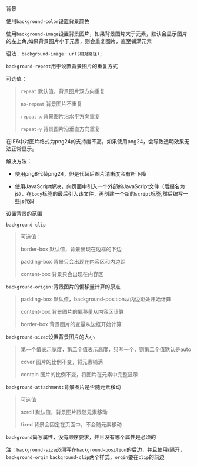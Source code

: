 背景

使用`background-color`设置背景颜色

使用`background-image`设置背景图片，如果背景图片大于元素，默认会显示图片的左上角,如果背景图片小于元素，则会重复图片，直至铺满元素

语法：`background-image: url(相对路径);`

`background-repeat`用于设置背景图片的重复方式

可选值：

> `repeat`			   默认值，背景图片双方向重复
>
> `no-repeat`		  背景图片不重复
>
> `repeat-x`			背景图片沿水平方向重复
>
> `repeat-y`			背景图片沿垂直方向重复

在IE6中对图片格式为png24的支持度不高，如果使用png24，会导致透明效果无法正常显示。

解决方法：

- 使用png8代替png24，但是代替后图片清晰度会有所下降

- 使用JavaScript解决，向页面中引入一个外部的JavaScript文件（后缀名为js），在`body`标签的最后引入该文件，再创建一个新的`script`标签,然后编写一些js代码

设置背景的范围

`background-clip`

> 可选值：
>
> border-box		默认值，背景出现在边框的下边
>
> padding-box	 背景只会出现在内容区和内边距
>
> content-box	  背景只会出现在内容区

`background-origin:`背景图片的偏移量计算的原点

> padding-box		默认值，background-position从内边距处开始计算
>
> content-box		 背景图片的偏移量从内容区计算 
>
> border-box		  背景图片的变量从边框开始计算

`background-size:`设置背景图片的大小

> 第一个值表示宽度，第二个值表示高度，只写一个，则第二个值默认是auto
>
> cover		图片的比例不变，将元素铺满
>
> contain	 图片的比例不变，将图片在元素中完整显示

`background-attachment:`背景图片是否随元素移动

> 可选值
>
> scroll		默认值，背景图片跟随元素移动
>
> fixed		背景会固定在页面中，不会随元素移动

`background`简写属性，没有顺序要求，并且没有哪个属性是必须的

注：`background-size`必须写在`background-position`的后边，并且使用/隔开，`background-orgin` `background-clip`两个样式，`orgin`要在`clip`的前边